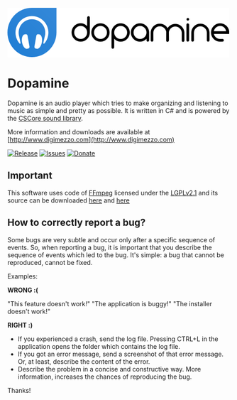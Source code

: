 ![Dopamine](Dopamine.full.png)

# Dopamine #

Dopamine is an audio player which tries to make organizing and listening to music as simple and pretty as possible. It is written in C# and is powered by the [CSCore sound library](https://github.com/filoe/cscore).

More information and downloads are available at [http://www.digimezzo.com](http://www.digimezzo.com)

[![Release](https://img.shields.io/github/release/digimezzo/Dopamine.svg?style=flat-square)](https://github.com/digimezzo/Dopamine/releases/latest)
[![Issues](https://img.shields.io/github/issues/digimezzo/Dopamine.svg?style=flat-square)](https://github.com/digimezzo/Dopamine/issues)
[![Donate](https://img.shields.io/badge/Donate-PayPal-green.svg)](https://www.paypal.com/cgi-bin/webscr?cmd=_s-xclick&hosted_button_id=MQALEWTEZ7HX8)

## Important ##

This software uses code of <a href=http://ffmpeg.org>FFmpeg</a> licensed under the <a href=http://www.gnu.org/licenses/old-licenses/lgpl-2.1.html>LGPLv2.1</a> and its source can be downloaded <a href="https://github.com/digimezzo/Dopamine">here</a> and <a href="https://github.com/digimezzo/Dopamine/tree/master/Dopamine/FFmpeg/src">here</a>

## How to correctly report a bug? ##

Some bugs are very subtle and occur only after a specific sequence of events. So, when reporting a bug, it is important that you describe the sequence of events which led to the bug. It's simple: a bug that cannot be reproduced, cannot be fixed.

Examples:

**WRONG :(**

"This feature doesn't work!" "The application is buggy!" "The installer doesn't work!"

**RIGHT :)**

- If you experienced a crash, send the log file. Pressing CTRL+L in the application opens the folder which contains the log file.
- If you got an error message, send a screenshot of that error message. Or, at least, describe the content of the error.
- Describe the problem in a concise and constructive way. More information, increases the chances of reproducing the bug.

Thanks!
